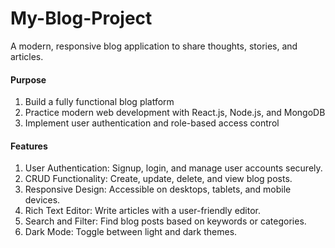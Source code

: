 # My-Blog-Project
A modern, responsive blog application to share thoughts, stories, and articles.
<h4>Purpose</h4>
<ol>
<li>Build a fully functional blog platform</li>
<li>Practice modern web development with React.js, Node.js, and MongoDB</li>
<li>Implement user authentication and role-based access control</li>
</ol>
<h4>Features</h4>
<ol>
<li>User Authentication: Signup, login, and manage user accounts securely.</li>
<li>CRUD Functionality: Create, update, delete, and view blog posts.</li>
<li>Responsive Design: Accessible on desktops, tablets, and mobile devices.</li>
<li>Rich Text Editor: Write articles with a user-friendly editor.</li>
<li>Search and Filter: Find blog posts based on keywords or categories.</li>
<li>Dark Mode: Toggle between light and dark themes.</li>
</ol>
